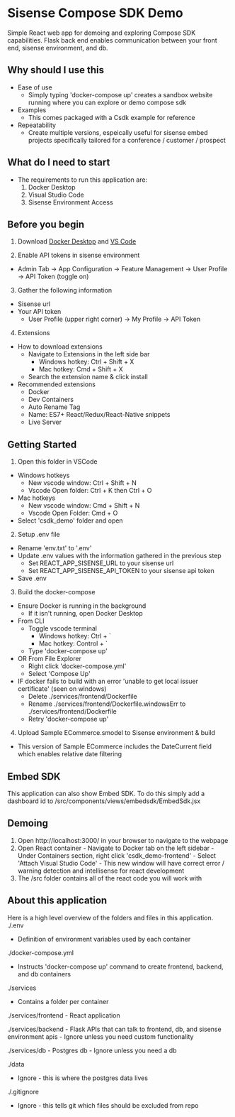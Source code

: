 # Sisense Compose SDK Demo
Simple React web app for demoing and exploring Compose SDK capabilities. Flask back end enables communication between your front end, sisense environment, and db.

## Why should I use this
- Ease of use
  - Simply typing 'docker-compose up' creates a sandbox website running where you can explore or demo compose sdk
- Examples 
  - This comes packaged with a Csdk example for reference 
- Repeatability 
  - Create multiple versions, espeically useful for sisense embed projects specifically tailored for a conference / customer / prospect

## What do I need to start
- The requirements to run this application are:
  1. Docker Desktop
  2. Visual Studio Code
  3. Sisense Environment Access

## Before you begin
1. Download [Docker Desktop](https://www.docker.com/products/docker-desktop/) and [VS Code](https://code.visualstudio.com/download)

2. Enable API tokens in sisense environment
  - Admin Tab -> App Configuration -> Feature Management -> User Profile -> API Token (toggle on)

3. Gather the following information
  - Sisense url
  - Your API token
    - User Profile (upper right corner) -> My Profile -> API Token

4. Extensions
  - How to download extensions
    - Navigate to Extensions in the left side bar
      - Windows hotkey: Ctrl + Shift + X
      - Mac hotkey: Cmd + Shift + X
    - Search the extension name & click install
  - Recommended extensions
    - Docker
    - Dev Containers
    - Auto Rename Tag
    - Name: ES7+ React/Redux/React-Native snippets
    - Live Server

## Getting Started
1. Open this folder in VSCode
  - Windows hotkeys
    - New vscode window: Ctrl + Shift + N
    - Vscode Open folder: Ctrl + K then Ctrl + O
  - Mac hotkeys
    - New vscode window: Cmd + Shift + N
    - Vscode Open Folder: Cmd + O
  - Select 'csdk_demo' folder and open

2. Setup .env file
  - Rename 'env.txt' to '.env'
  - Update .env values with the information gathered in the previous step
    - Set REACT_APP_SISENSE_URL to your sisense url
    - Set REACT_APP_SISENSE_API_TOKEN to your sisense api token
  - Save .env

3. Build the docker-compose
  - Ensure Docker is running in the background
    - If it isn't running, open Docker Desktop
  - From CLI
    - Toggle vscode terminal
      - Windows hotkey: Ctrl + `
      - Mac hotkey: Control + `
    - Type 'docker-compose up'
  - OR From File Explorer
    - Right click 'docker-compose.yml'
    - Select 'Compose Up'
  - IF docker fails to build with an error 'unable to get local issuer certificate' (seen on windows)
    - Delete ./services/frontend/Dockerfile
    - Rename ./services/frontend/Dockerfile.windowsErr to ./services/frontend/Dockerfile
    - Retry 'docker-compose up' 

4. Upload Sample ECommerce.smodel to Sisense environment & build
  - This version of Sample ECommerce includes the DateCurrent field which enables relative date filtering

## Embed SDK
This application can also show Embed SDK. To do this simply add a dashboard id to /src/components/views/embedsdk/EmbedSdk.jsx

## Demoing
  1. Open http://localhost:3000/ in your browser to navigate to the webpage
  2. Open React container
    - Navigate to Docker tab on the left sidebar
    - Under Containers section, right click 'csdk_demo-frontend'
    - Select 'Attach Visual Studio Code'
    - This new window will have correct error / warning detection and intellisense for react development
  3. The /src folder contains all of the react code you will work with

## About this application

Here is a high level overview of the folders and files in this application. 
./.env
  - Definition of environment variables used by each container

./docker-compose.yml
  - Instructs 'docker-compose up' command to create frontend, backend, and db containers

./services
  - Contains a folder per container

  ./services/frontend
    - React application

  ./services/backend
    - Flask APIs that can talk to frontend, db, and sisense environment apis
    - Ignore unless you need custom functionality

  ./services/db
    - Postgres db
    - Ignore unless you need a db

./data
  - Ignore - this is where the postgres data lives

./.gitignore
  - Ignore - this tells git which files should be excluded from repo
